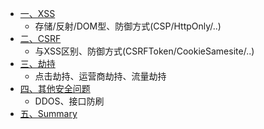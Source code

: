 - [一、XSS](./XSS.md)
  - 存储/反射/DOM型、防御方式(CSP/HttpOnly/..)
- [二、CSRF](./CSRF.md)
  - 与XSS区别、防御方式(CSRFToken/CookieSamesite/..)
- [三、劫持](./劫持.md)
  - 点击劫持、运营商劫持、流量劫持
- [四、其他安全问题](./其他安全问题.md)
  - DDOS、接口防刷
- [五、Summary](./Summary.md)

